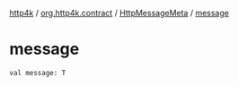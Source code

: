 [http4k](../../index.md) / [org.http4k.contract](../index.md) / [HttpMessageMeta](index.md) / [message](./message.md)

# message

`val message: T`